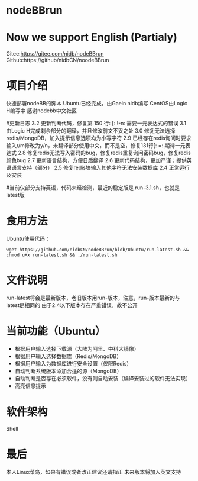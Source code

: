 # nodeBBrun

# Now we support English (Partialy)

Gitee:https://gitee.com/nidb/nodeBBrun
Github:https://github/nidbCN/noodeBBrun

# 项目介绍
快速部署nodeBB的脚本
Ubuntu已经完成，由Gaein nidb编写
CentOS由Logic H编写中
感谢nodebb中文社区

#更新日志
3.2 更新判断代码，修复第 150 行: [: !-n: 需要一元表达式的错误
3.1 由Logic H完成剩余部分的翻译，并且修改前文不妥之处
3.0 修复无法选择redis/MongoDB，加入提示信息选项均为小写字符
2.9 已经存在redis询问时要求输入r/m修改为y/n，未翻译部分使用中文，而不是空，修复131行[: =: 期待一元表达式
2.8 修复redis无法写入密码的bug，修复redis重复询问密码bug，修复redis颜色bug
2.7 更新语言结构，方便日后翻译
2.6 更新代码结构，更加严谨；提供英语语言支持（部分）
2.5 修复redis块输入其他字符无法安装数据库
2.4 正常运行及安装



#当前仅部分支持英语，代码未经检测，最近的稳定版是 run-3.1.sh，也就是latest版

# 食用方法

Ubuntu使用代码：

```
wget https://github.com/nidbCN/nodeBBrun/blob/Ubuntu/run-latest.sh && chmod u+x run-latest.sh && ./run-latest.sh
```

# 文件说明
run-latest将会是最新版本，老旧版本用run-版本，注意，run-版本最新的与latest是相同的
由于2.4以下版本存在严重错误，故不公开

# 当前功能（Ubuntu）

- 根据用户输入选择下载源（大陆为阿里、中科大镜像）
- 根据用户输入选择数据库（Redis/MongoDB）
- 根据用户输入为数据库进行安全设置（仅限Redis）
- 自动判断系统版本添加合适的源（MongoDB）
- 自动判断是否存在必须软件，没有则自动安装（编译安装过的软件无法实现）
- 高亮信息提示

# 软件架构
Shell

# 最后
本人Linux菜鸟，如果有错误或者改正建议还请指正
未来版本将加入英文支持
